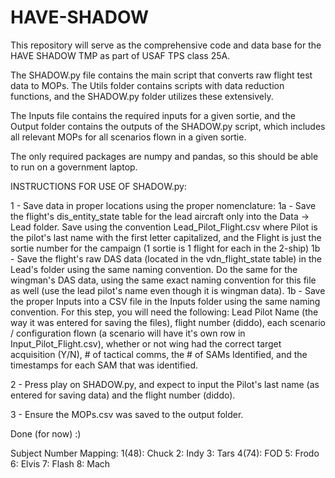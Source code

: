 # HAVE-SHADOW
This repository will serve as the comprehensive code and data base for the HAVE SHADOW TMP as part of USAF TPS class 25A.

The SHADOW.py file contains the main script that converts raw flight test data to MOPs. The Utils folder contains scripts with data reduction functions, and the SHADOW.py folder utilizes these extensively.

 The Inputs file contains the required inputs for a given sortie, and the Output folder contains the outputs of the SHADOW.py script, which includes all relevant MOPs for all scenarios flown in a given sortie.

The only required packages are numpy and pandas, so this should be able to run on a government laptop. 

INSTRUCTIONS FOR USE OF SHADOW.py:

1 - Save data in proper locations using the proper nomenclature:
	1a - Save the flight's dis_entity_state table for the lead aircraft only into the Data -> Lead folder. 	       Save using the convention 	Lead_Pilot_Flight.csv where Pilot is the pilot's last name with the 	       first letter capitalized, and the Flight is just the sortie number for the campaign (1 sortie is 1 	       flight for each in the 2-ship)
	1b - Save the flight's raw DAS data (located in the  vdn_flight_state table) in the Lead's folder using 	       the same naming convention. Do the same for the wingman's DAS data, using the same exact 	       naming convention for this file as well (use the lead pilot's name even though it is wingman 	       data).
	1b - Save the proper Inputs into a CSV file in the Inputs folder using the same naming convention. 	       For this step, you will need the following: Lead Pilot Name (the way it was entered for saving 	       the files), flight number (diddo), each scenario / configuration flown (a scenario will have it's 	       own row in Input_Pilot_Flight.csv), whether or not wing had the correct target acquisition (Y/N), 	       # of tactical comms, the # of SAMs Identified, and the timestamps for each SAM that was 	            	       identified. 

2 - Press play on SHADOW.py, and expect to input the Pilot's last name (as entered for saving data) and the flight number (diddo).

3 - Ensure the MOPs.csv was saved to the output folder.

Done (for now) :) 


Subject Number Mapping:
1(48): Chuck
2: Indy
3: Tars
4(74): FOD
5: Frodo
6: Elvis
7: Flash
8: Mach


